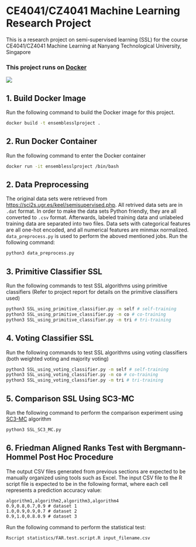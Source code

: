 # CE4041/CZ4041 Machine Learning Research Project
This is a research project on semi-supervised learning (SSL) for the course CE4041/CZ4041 Machine Learning at Nanyang Technological University, Singapore
### This project runs on [Docker](http://www.docker.com)
[<img src="https://www.docker.com/sites/default/files/social/docker_facebook_share.png">](http://www.docker.com/)

## 1. Build Docker Image
Run the following command to build the Docker image for this project.
```bash
docker build -t ensemblesslproject .
```
## 2. Run Docker Container
Run the following command to enter the Docker container
```bash
docker run -it ensemblesslproject /bin/bash
```
## 2. Data Preprocessing
The original data sets were retrieved from https://sci2s.ugr.es/keel/semisupervised.php. All retrived data sets are in `.dat` format. In order to make the data sets Python friendly, they are all converted to `.csv` format. Afterwards, labeled training data and unlabeled training data are separated into two files. Data sets with categorical features are all one-hot encoded, and all numerical features are minmax normalized. `data_preprocess.py` is used to perform the aboved mentioned jobs. Run the following command:
```bash
python3 data_preprocess.py
```
## 3. Primitive Classifier SSL
Run the following commands to test SSL algorithms using primitive classifiers (Refer to project report for details on the primitive classifiers used)
```bash
python3 SSL_using_primitive_classifier.py -m self # self-training
python3 SSL_using_primitive_classifier.py -m co # co-training
python3 SSL_using_primitive_classifier.py -m tri # tri-training
```

## 4. Voting Classifier SSL
Run the following commands to test SSL algorithms using voting classifiers (both weighted voting and majority voting)
```bash
python3 SSL_using_voting_classifier.py -m self # self-training
python3 SSL_using_voting_classifier.py -m co # co-training
python3 SSL_using_voting_classifier.py -m tri # tri-training
```
## 5. Comparison SSL Using SC3-MC
Run the following command to perform the comparison experiment using [SC3-MC](https://link.springer.com/article/10.1007/s11063-020-10191-1) algorithm
```bash
python3 SSL_SC3_MC.py
```
## 6. Friedman Aligned Ranks Test with Bergmann-Hommel Post Hoc Procedure
The output CSV files generated from previous sections are expected to be manually organized using tools such as Excel. The input CSV file to the R script file is expected to be in the following format, where each cell represents a prediction accuracy value:
```CSV
algorithm1,algorithm2,algorithm3,algorithm4
0.9,0.8,0.7,0.9 # dataset 1
1.0,0.9,0.9,0.7 # dataset 2
0.9,1.0,0.8.0.9 # dataset 3
```
Run the following command to perform the statistical test:
```bash
Rscript statistics/FAR.test.script.R input_filename.csv
```
